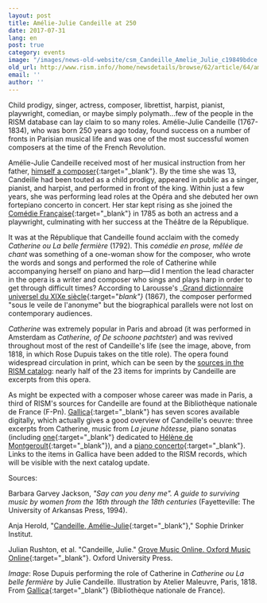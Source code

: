 ```yaml
---
layout: post
title: Amélie-Julie Candeille at 250
date: 2017-07-31
lang: en
post: true
category: events
image: "/images/news-old-website/csm_Candeille_Amelie_Julie_c19849bdce.jpg"
old_url: http://www.rism.info//home/newsdetails/browse/62/article/64/amelie-julie-candeille-at-250.html
email: ''
author: ''
---
```


Child prodigy, singer, actress, composer, librettist, harpist, pianist, playwright, comedian, or maybe simply polymath...few of the people in the RISM database can lay claim to so many roles. Amélie-Julie Candeille (1767-1834), who was born 250 years ago today, found success on a number of fronts in Parisian musical life and was one of the most successful women composers at the time of the French Revolution.

Amélie-Julie Candeille received most of her musical instruction from her father, [himself a composer](https://opac.rism.info/search?View=rism&author=Candeille+Pierre+Joseph&Language=en){:target="_blank"}. By the time she was 13, Candeille had been touted as a child prodigy, appeared in public as a singer, pianist, and harpist, and performed in front of the king. Within just a few years, she was performing lead roles at the Opéra and she debuted her own fortepiano concerto in concert. Her star kept rising as she joined the [Comédie Française](https://www.comedie-francaise.fr/fr/artiste/julie-candeille){:target="_blank"} in 1785 as both an actress and a playwright, culminating with her success at the Théâtre de la République.

It was at the République that Candeille found acclaim with the comedy _Catherine ou La belle fermière_ (1792). This _comédie en prose, mêlée de chant_ was something of a one-woman show for the composer, who wrote the words and songs and performed the role of Catherine while accompanying herself on piano and harp—did I mention the lead character in the opera is a writer and composer who sings and plays harp in order to get through difficult times? According to Larousse's _[Grand dictionnaire universel du XIXe siècle](http://gallica.bnf.fr/ark:/12148/bpt6k507258/f258.image){:target="_blank"}_ (1867), the composer performed "sous le veile de l'anonyme" but the biographical parallels were not lost on contemporary audiences.

_Catherine_ was extremely popular in Paris and abroad (it was performed in Amsterdam as _Catherine, of De schoone pachtster_) and was revived throughout most of the rest of Candeille's life (see the image, above, from 1818, in which Rose Dupuis takes on the title role). The opera found widespread circulation in print, which can be seen by the [sources in the RISM catalog](https://opac.rism.info/search?View=rism&author=Am%C3%A9lie+Julie+Candeille&Language=en "external-link-new-window"): nearly half of the 23 items for imprints by Candeille are excerpts from this opera.

As might be expected with a composer whose career was made in Paris, a third of RISM's sources for Candeille are found at the Bibliothèque nationale de France (F-Pn). [Gallica](http://gallica.bnf.fr/){:target="_blank"} has seven scores available digitally, which actually gives a good overview of Candeille's oeuvre: three excerpts from Catherine, music from _La jeune hôtesse_, piano sonatas (including [one](http://gallica.bnf.fr/ark:/12148/btv1b9078684g){:target="_blank"} dedicated to [Hélène de Montgeroult](/rism_a_z/2017/02/16/hélèneantoinettemarie-de-montgeroult-17641836.html){:target="_blank"}), and a [piano concerto](http://gallica.bnf.fr/ark:/12148/btv1b9057901c){:target="_blank"}. Links to the items in Gallica have been added to the RISM records, which will be visible with the next catalog update.


Sources:

Barbara Garvey Jackson, _"Say can you deny me". A guide to surviving music by women from the 16th through the 18th centuries_ (Fayetteville: The University of Arkansas Press, 1994).

Anja Herold, "[Candeille, Amélie-Julie](http://www.sophie-drinker-institut.de/cms/index.php/candeille-amelie-julie){:target="_blank"}," Sophie Drinker Institut.

Julian Rushton, et al. "Candeille, Julie." [Grove Music Online. Oxford Music Online](http://www.oxfordmusiconline.com/subscriber/article/grove/music/04725){:target="_blank"}. Oxford University Press.

_Image_: Rose Dupuis performing the role of Catherine in _Catherine ou La belle fermière_ by Julie Candeille. Illustration by Atelier Maleuvre, Paris, 1818. From [Gallica](http://gallica.bnf.fr/ark:/12148/btv1b6400634h/f1.item){:target="_blank"} (Bibliothèque nationale de France).


